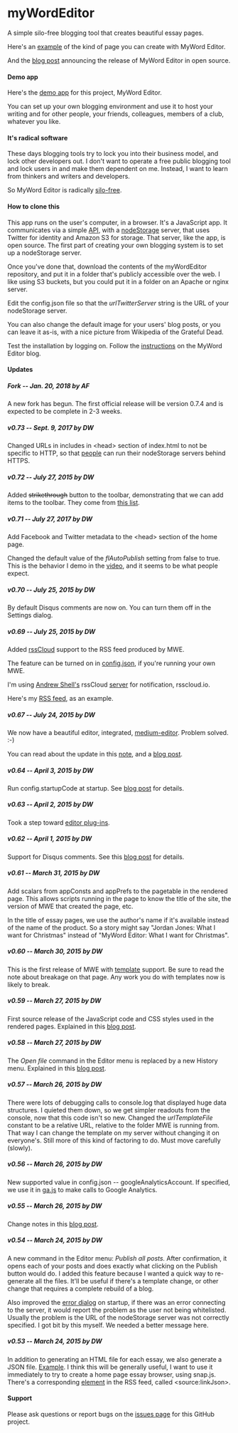 # myWordEditor

A simple silo-free blogging tool that creates beautiful essay pages. 

Here's an <a href="http://myword.io/users/davewiner/essays/030.html">example</a> of the kind of page you can create with MyWord Editor.

And the <a href="http://scripting.com/2015/03/23/mywordEditorIsOpenSource.html">blog post</a> announcing the release of MyWord Editor in open source.

#### Demo app

Here's the <a href="http://myword.io/editor/">demo app</a> for this project, MyWord Editor.

You can set up your own blogging environment and use it to host your writing and for other people, your friends, colleagues, members of a club, whatever you like. 

#### It's radical software

These days blogging tools try to lock you into their business model, and lock other developers out. I don't  want to operate a free public blogging tool and lock users in and make them dependent on me. Instead, I want to learn from thinkers and writers and developers.

So MyWord Editor is radically <a href="http://scripting.com/2015/03/19/mywordEditorWillBeSilofreeFromTheStart.html">silo-free</a>. 

#### How to clone this

This app runs on the user's computer, in a browser. It's a JavaScript app. It communicates via a simple <a href="http://api.nodestorage.io/api.js">API</a>, with a <a href="https://github.com/scripting/nodeStorage">nodeStorage</a> server, that uses Twitter for identity and Amazon S3 for storage. That server, like the app, is open source. The first part of creating your own blogging system is to set up a nodeStorage server. 

Once you've done that, download the contents of the myWordEditor repository, and put it in a folder that's publicly accessible over the web. I like using S3 buckets, but you could put it in a folder on an Apache or nginx server. 

Edit the config.json file so that the <i>urlTwitterServer</i> string is the URL of your nodeStorage server. 

You can also change the default image for your users' blog posts, or you can leave it as-is, with a nice picture from Wikipedia of the Grateful Dead. 

Test the installation by logging on. Follow the <a href="http://myword.smallpict.com/2015/03/06/welcomeToMywordEditor.html">instructions</a> on the MyWord Editor blog.

#### Updates

##### Fork -- Jan. 20, 2018 by AF

A new fork has begun. The first official release will be version 0.7.4 and is expected to be complete in 2-3 weeks.

##### v0.73 -- Sept. 9, 2017 by DW

Changed URLs in includes in &lt;head> section of index.html to not be specific to HTTP, so that <a href="https://github.com/scripting/myWordEditor/issues/4">people</a> can run their nodeStorage servers behind HTTPS.

##### v0.72 -- July 27, 2015 by DW

Added <s>strikethrough</s> button to the toolbar, demonstrating that we can add items to the toolbar. They come from <a href="https://github.com/yabwe/medium-editor#all-buttons">this list</a>. 

##### v0.71 -- July 27, 2017 by DW

Add Facebook and Twitter metadata to the &lt;head> section of the home page.

Changed the default value of the <i>flAutoPublish</i> setting from false to true. This is the behavior I demo in the <a href="https://www.youtube.com/watch?v=AdddswiXm5g&feature=youtu.be">video</a>, and it seems to be what people expect. 

##### v0.70 -- July 25, 2015 by DW

By default Disqus comments are now on. You can turn them off in the Settings dialog. 

##### v0.69 -- July 25, 2015 by DW

Added <a href="http://walkthrough.rsscloud.co/">rssCloud</a> support to the RSS feed produced by MWE. 

The feature can be turned on in <a href="https://github.com/scripting/myWordEditor/blob/master/config.json">config.json</a>, if you're running your own MWE. 

I'm using <a href="http://blog.andrewshell.org/what-is-rsscloud/">Andrew Shell's</a> rssCloud <a href="http://blog.andrewshell.org/rebooting-rsscloud/">server</a> for notification, rsscloud.io.

Here's my <a href="http://myword.io/users/davewiner/rss.xml">RSS feed</a>, as an example.

##### v0.67 -- July 24, 2015 by DW

We now have a beautiful editor, integrated, <a href="https://github.com/yabwe/medium-editor">medium-editor</a>. Problem solved. :-)

You can read about the update in this <a href="http://myword.io/users/davewiner/essays/045.html">note</a>, and a <a href="http://scripting.com/2015/07/24/mywordEditorGetsMoreBeautiful.html">blog post</a>. 

##### v0.64 -- April 3, 2015 by DW

Run config.startupCode at startup. See <a href="http://myword.smallpict.com/2015/04/03/codeThatRunsAtStartup.html">blog post</a> for details.

##### v0.63 -- April 2, 2015 by DW

Took a step toward <a href="http://myword.smallpict.com/2015/04/02/towardEditorPlugins.html">editor plug-ins</a>. 

##### v0.62 -- April 1, 2015 by DW

Support for Disqus comments. See this <a href="http://myword.smallpict.com/2015/04/01/disqusCommentsInMyword.html">blog post</a> for details.

##### v0.61 -- March 31, 2015 by DW

Add scalars from appConsts and appPrefs to the pagetable in the rendered page. This allows scripts running in the page to know the title of the site, the version of MWE that created the page, etc.

In the title of essay pages, we use the author's name if it's available instead of the name of the product. So a story might say "Jordan Jones: What I want for Christmas" instead of "MyWord Editor: What I want for Christmas". 

##### v0.60 -- March 30, 2015 by DW

This is the first release of MWE with <a href="http://myword.smallpict.com/2015/03/30/templatesInMyword.html">template</a> support. Be sure to read the note about breakage on that page. Any work you do with templates now is likely to break. 

##### v0.59 -- March 27, 2015 by DW

First source release of the JavaScript code and CSS styles used in the rendered pages. Explained in this <a href="http://myword.smallpict.com/2015/03/27/mywordEditorV059.html">blog post</a>. 

##### v0.58 -- March 27, 2015 by DW

The *Open file* command in the Editor menu is replaced by a new History menu. Explained in this <a href="http://myword.smallpict.com/2015/03/27/theHistoryMenu.html">blog post</a>.

##### v0.57 -- March 26, 2015 by DW

There were lots of debugging calls to console.log that displayed huge data structures. I quieted them down, so we get simpler readouts from the console, now that this code isn't so new. Changed the <i>urlTemplateFile</i> constant to be a relative URL, relative to the folder MWE is running from. That way I can change the template on my server without changing it on everyone's. Still more of this kind of factoring to do. Must move carefully (slowly).

##### v0.56 -- March 26, 2015 by DW

New supported value in config.json -- googleAnalyticsAccount. If specified, we use it in <a href="https://github.com/scripting/myWordEditor/blob/master/lib/ga.js">ga.js</a> to make calls to Google Analytics. 

##### v0.55 -- March 26, 2015 by DW

Change notes in this <a href="http://myword.smallpict.com/2015/03/26/mywordEditorV055.html">blog post</a>.

##### v0.54 -- March 24, 2015 by DW

A new command in the Editor menu: <i>Publish all posts.</i> After confirmation, it opens each of your posts and does exactly what clicking on the Publish button would do. I added this feature because I wanted a quick way to re-generate all the files. It'll be useful if there's a template change, or other change that requires a complete rebuild of a blog.

Also improved the <a href="http://scripting.com/2015/03/24/errorDialog.png">error dialog</a> on startup, if there was an error connecting to the server, it would report the problem as the user not being whitelisted. Usually the problem is the URL of the nodeStorage server was not correctly specified. I got bit by this myself. We needed a better message here. 

##### v0.53 -- March 24, 2015 by DW

In addition to generating an HTML file for each essay, we also generate a JSON file. <a href="http://myword.io/users/davewiner/essays/017.json">Example</a>. I think this will be generally useful, I want to use it immediately to try to create a home page essay browser, using snap.js. There's a corresponding <a href="https://github.com/scripting/myWordEditor/blob/master/lib/buildrss.js#L146">element</a> in the RSS feed, called &lt;source:linkJson>. 

#### Support

Please ask questions or report bugs on the <a href="https://github.com/fletcher0xFF/myWordEditor/issues">issues page</a> for this GitHub project.
